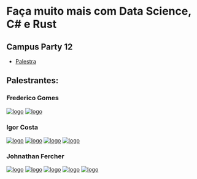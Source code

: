 # Faça muito mais com Data Science, C# e Rust

## Campus Party 12
* [Palestra](presentation.pdf)

## Palestrantes:

### Frederico Gomes
[![logo](https://cdn0.iconfinder.com/data/icons/social-23/100/social_linked_in-48.png)](https://www.linkedin.com/in/gomes-frederico/)
[![logo](https://cdn0.iconfinder.com/data/icons/typicons-2/24/social-github-circular-48.png)](https://github.com/freddgomes)

### Igor Costa
[![logo](https://cdn0.iconfinder.com/data/icons/social-23/100/social_linked_in-48.png)](https://www.linkedin.com/in/igor-s-costa/)
[![logo](https://cdn0.iconfinder.com/data/icons/typicons-2/24/social-github-circular-48.png)](https://github.com/igorscosta)
[![logo](https://cdn0.iconfinder.com/data/icons/social-23/100/social_facebook-48.png)](https://www.facebook.com/igorszcosta)
[![logo](https://cdn0.iconfinder.com/data/icons/social-23/100/social_medium-48.png)](https://medium.com/@igor_scosta)


### Johnathan Fercher
[![logo](https://cdn0.iconfinder.com/data/icons/social-23/100/social_linked_in-48.png)](https://www.linkedin.com/in/johnathan-fercher-da-rosa-79013491/)
[![logo](https://cdn0.iconfinder.com/data/icons/typicons-2/24/social-github-circular-48.png)](https://github.com/johnfercher)
[![logo](https://cdn0.iconfinder.com/data/icons/social-23/100/social_facebook-48.png)](https://www.facebook.com/johnathan.fercher)
[![logo](https://cdn0.iconfinder.com/data/icons/social-23/100/social_medium-48.png)](https://medium.com/@johnathanfercher)
[![logo](https://cdn0.iconfinder.com/data/icons/social-23/100/social_twitter-48.png)](https://twitter.com/john_fercher)
